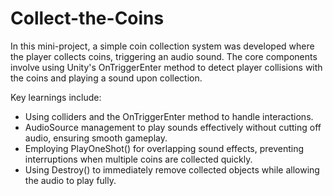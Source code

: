 # Collect-the-Coins
In this mini-project, a simple coin collection system was developed where the player collects coins, triggering an audio sound. The core components involve using Unity's OnTriggerEnter method to detect player collisions with the coins and playing a sound upon collection.

Key learnings include:
- Using colliders and the OnTriggerEnter method to handle interactions.
- AudioSource management to play sounds effectively without cutting off audio, ensuring smooth gameplay.
- Employing PlayOneShot() for overlapping sound effects, preventing interruptions when multiple coins are collected quickly.
- Using Destroy() to immediately remove collected objects while allowing the audio to play fully.
